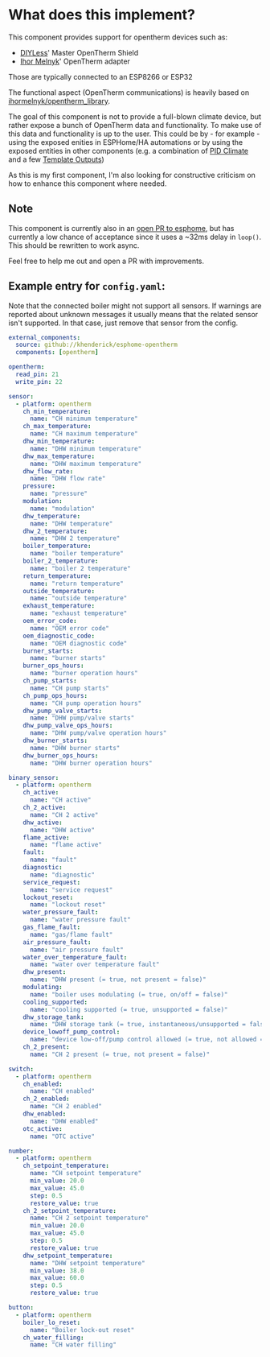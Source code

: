 # What does this implement?

This component provides support for opentherm devices such as:
* [DIYLess](https://diyless.com/)' Master OpenTherm Shield
* [Ihor Melnyk](http://ihormelnyk.com/opentherm_adapter)' OpenTherm adapter

Those are typically connected to an ESP8266 or ESP32

The functional aspect (OpenTherm communications) is heavily based on [ihormelnyk/opentherm_library](https://github.com/ihormelnyk/opentherm_library).

The goal of this component is not to provide a full-blown climate device, but rather expose a
bunch of OpenTherm data and functionality. To make use of this data and functionality is up to the user. 
This could be by - for example - using the exposed enities in ESPHome/HA automations or by using the 
exposed entities in other components (e.g. a combination of [PID Climate](https://esphome.io/components/climate/pid.html)
and a few [Template Outputs](https://esphome.io/components/output/template.html))

As this is my first component, I'm also looking for constructive criticism on how to enhance this
component where needed.

## Note

This component is currently also in an [open PR to esphome](https://github.com/esphome/esphome/pull/3921),
but has currently a low chance of acceptance since it uses a ~32ms delay in `loop()`. This should be
rewritten to work async.

Feel free to help me out and open a PR with improvements.

## Example entry for `config.yaml`:

Note that the connected boiler might not support all sensors. If warnings are reported about unknown messages
it usually means that the related sensor isn't supported. In that case, just remove that sensor from the config.

```yaml
external_components:
  source: github://khenderick/esphome-opentherm
  components: [opentherm]

opentherm:
  read_pin: 21
  write_pin: 22

sensor:
  - platform: opentherm
    ch_min_temperature:
      name: "CH minimum temperature"
    ch_max_temperature:
      name: "CH maximum temperature"
    dhw_min_temperature:
      name: "DHW minimum temperature"
    dhw_max_temperature:
      name: "DHW maximum temperature"
    dhw_flow_rate:
      name: "DHW flow rate"
    pressure:
      name: "pressure"
    modulation:
      name: "modulation"
    dhw_temperature:
      name: "DHW temperature"
    dhw_2_temperature:
      name: "DHW 2 temperature"
    boiler_temperature:
      name: "boiler temperature"
    boiler_2_temperature:
      name: "boiler 2 temperature"
    return_temperature:
      name: "return temperature"
    outside_temperature:
      name: "outside temperature"
    exhaust_temperature:
      name: "exhaust temperature"
    oem_error_code:
      name: "OEM error code"
    oem_diagnostic_code:
      name: "OEM diagnostic code"
    burner_starts:
      name: "burner starts"
    burner_ops_hours:
      name: "burner operation hours"
    ch_pump_starts:
      name: "CH pump starts"
    ch_pump_ops_hours:
      name: "CH pump operation hours"
    dhw_pump_valve_starts:
      name: "DHW pump/valve starts"
    dhw_pump_valve_ops_hours:
      name: "DHW pump/valve operation hours"
    dhw_burner_starts:
      name: "DHW burner starts"
    dhw_burner_ops_hours:
      name: "DHW burner operation hours"

binary_sensor:
  - platform: opentherm
    ch_active:
      name: "CH active"
    ch_2_active:
      name: "CH 2 active"
    dhw_active:
      name: "DHW active"
    flame_active:
      name: "flame active"
    fault:
      name: "fault"
    diagnostic:
      name: "diagnostic"
    service_request:
      name: "service request"
    lockout_reset:
      name: "lockout reset"
    water_pressure_fault:
      name: "water pressure fault"
    gas_flame_fault:
      name: "gas/flame fault"
    air_pressure_fault:
      name: "air pressure fault"
    water_over_temperature_fault:
      name: "water over temperature fault"
    dhw_present:
      name: "DHW present (= true, not present = false)"
    modulating:
      name: "boiler uses modulating (= true, on/off = false)"
    cooling_supported:
      name: "cooling supported (= true, unsupported = false)"
    dhw_storage_tank:
      name: "DHW storage tank (= true, instantaneous/unsupported = false)"
    device_lowoff_pump_control:
      name: "device low-off/pump control allowed (= true, not allowed = false)"
    ch_2_present:
      name: "CH 2 present (= true, not present = false)"

switch:
  - platform: opentherm
    ch_enabled:
      name: "CH enabled"
    ch_2_enabled:
      name: "CH 2 enabled"
    dhw_enabled:
      name: "DHW enabled"
    otc_active:
      name: "OTC active"

number:
  - platform: opentherm
    ch_setpoint_temperature:
      name: "CH setpoint temperature"
      min_value: 20.0
      max_value: 45.0
      step: 0.5
      restore_value: true
    ch_2_setpoint_temperature:
      name: "CH 2 setpoint temperature"
      min_value: 20.0
      max_value: 45.0
      step: 0.5
      restore_value: true
    dhw_setpoint_temperature:
      name: "DHW setpoint temperature"
      min_value: 38.0
      max_value: 60.0
      step: 0.5
      restore_value: true

button:
  - platform: opentherm
    boiler_lo_reset:
      name: "Boiler lock-out reset"
    ch_water_filling:
      name: "CH water filling"
```
